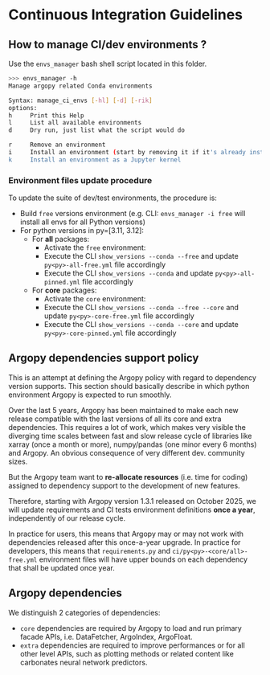 # Continuous Integration Guidelines

## How to manage CI/dev environments ?

Use the ``envs_manager`` bash shell script located in this folder.

```bash
>>> envs_manager -h
Manage argopy related Conda environments

Syntax: manage_ci_envs [-hl] [-d] [-rik]
options:
h     Print this Help
l     List all available environments
d     Dry run, just list what the script would do

r     Remove an environment
i     Install an environment (start by removing it if it's already installed)
k     Install an environment as a Jupyter kernel
```

### Environment files update procedure

To update the suite of dev/test environments, the procedure is:

- Build ``free`` versions environment (e.g. CLI: ``envs_manager -i free`` will install all envs for all Python versions)
- For python versions in py=[3.11, 3.12]:
  - For **all** packages:
    - Activate the ``free`` environment: 
    - Execute the CLI ``show_versions --conda --free`` and update ``py<py>-all-free.yml`` file accordingly
    - Execute the CLI ``show_versions --conda`` and update ``py<py>-all-pinned.yml`` file accordingly
  - For **core** packages:
    - Activate the ``core`` environment: 
    - Execute the CLI ``show_versions --conda --free --core`` and update ``py<py>-core-free.yml`` file accordingly
    - Execute the CLI ``show_versions --conda --core`` and update ``py<py>-core-pinned.yml`` file accordingly

## Argopy dependencies support policy

This is an attempt at defining the Argopy policy with regard to dependency version supports. 
This section should basically describe in which python environment Argopy is expected to run smoothly.

Over the last 5 years, Argopy has been maintained to make each new release compatible with the last versions of all its core and extra dependencies. 
This requires a lot of work, which makes very visible the diverging time scales between fast and slow release cycle of libraries like xarray (once a month or more), numpy/pandas (one minor every 6 months) and Argopy. An obvious consequence of very different dev. community sizes.

But the Argopy team want to **re-allocate resources** (i.e. time for coding) assigned to dependency support to the development of new features.

Therefore, starting with Argopy version 1.3.1 released on October 2025, we will update requirements and CI tests environment definitions **once a year**, independently of our release cycle.

In practice for users, this means that Argopy may or may not work with dependencies released after this once-a-year upgrade. 
In practice for developers, this means that ``requirements.py`` and ``ci/py<py>-<core/all>-free.yml`` environment files will have upper bounds on each dependency that shall be updated once year.

## Argopy dependencies

We distinguish 2 categories of dependencies:

- `core` dependencies are required by Argopy to load and run primary facade APIs, i.e. DataFetcher, ArgoIndex, ArgoFloat.
- `extra` dependencies are required to improve performances or for all other level APIs, such as plotting methods or related content like carbonates neural network predictors.
